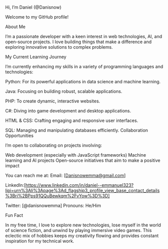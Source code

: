 Hi, I’m Daniel (@Danisnow)

Welcome to my GitHub profile!

About Me

I’m a passionate developer with a keen interest in web technologies, AI, and open-source projects. I love building things that make a difference and exploring innovative solutions to complex problems.

My Current Learning Journey

I’m currently enhancing my skills in a variety of programming languages and technologies:

Python: For its powerful applications in data science and machine learning.

Java: Focusing on building robust, scalable applications.

PHP: To create dynamic, interactive websites.

C#: Diving into game development and desktop applications.

HTML & CSS: Crafting engaging and responsive user interfaces.

SQL: Managing and manipulating databases efficiently.
Collaboration Opportunities

I’m open to collaborating on projects involving:

Web development (especially with JavaScript frameworks)
Machine learning and AI projects
Open-source initiatives that aim to make a positive impact

You can reach me at:
Email: [Danisnowemma@gmail.com]

LinkedIn:[https://www.linkedin.com/in/daniel--emmanuel323?lipi=urn%3Ali%3Apage%3Ad_flagship3_profile_view_base_contact_details%3Bri%2BPps91QQuBewkqm%2FvYow%3D%3D]

Twitter: [@danisnowemma]
Pronouns: He/Him

Fun Fact

In my free time, I love to explore new technologies, lose myself in the world of science fiction, and unwind by playing immersive video games. This eclectic mix of hobbies keeps my creativity flowing and provides constant inspiration for my technical work.
